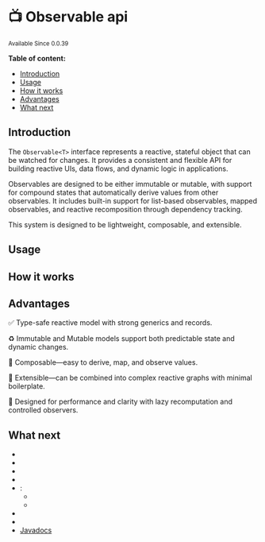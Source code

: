 # 📺 Observable api

<sup>
Available Since 0.0.39
</sup>

**Table of content:**
- [Introduction](#introduction)
- [Usage](#usage)
- [How it works](#how-it-works)
- [Advantages](#advantages)
- [What next](#what-next)

## Introduction
The `Observable<T>` interface represents a reactive, stateful object that can be watched for changes. It provides a consistent and flexible API for building reactive UIs, data flows, and dynamic logic in applications.

Observables are designed to be either immutable or mutable, with support for compound states that automatically derive values from other observables. It includes built-in support for list-based observables, mapped observables, and reactive recomposition through dependency tracking.

This system is designed to be lightweight, composable, and extensible.

## Usage
<code-block lang="java" src="../code-samples/CodeSnippets.java" include-symbol="example"/>
<code-block lang="java" src="../code-samples/CodeSnippets.java" include-symbol="listExample"/>

## How it works


## Advantages
✅ Type-safe reactive model with strong generics and records.

♻️ Immutable and Mutable models support both predictable state and dynamic changes.

🔗 Composable—easy to derive, map, and observe values.

🧩 Extensible—can be combined into complex reactive graphs with minimal boilerplate.


🚀 Designed for performance and clarity with lazy recomputation and controlled observers.

## What next
* [](immutable-observable.md)
* [](mutable-observable.md)
* [](compound-observable.md)
* [](mapped-observable.md)
* [](collection-observable.md):
    * [](list-observable.md)
    * [](set-observable.md)
* [](observer.md)
* [](watcher.md)
* [Javadocs](https://cocoa-beans.apartium.net/%version%/common/net/apartium/cocoabeans/state/package-summary.html)